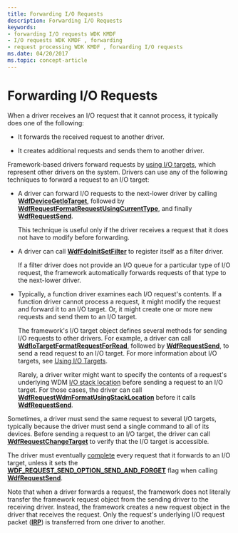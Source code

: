 ```yaml
---
title: Forwarding I/O Requests
description: Forwarding I/O Requests
keywords:
- forwarding I/O requests WDK KMDF
- I/O requests WDK KMDF , forwarding
- request processing WDK KMDF , forwarding I/O requests
ms.date: 04/20/2017
ms.topic: concept-article
---
```


# Forwarding I/O Requests





When a driver receives an I/O request that it cannot process, it typically does one of the following:

-   It forwards the received request to another driver.

-   It creates additional requests and sends them to another driver.

Framework-based drivers forward requests by [using I/O targets](./introduction-to-i-o-targets.md), which represent other drivers on the system. Drivers can use any of the following techniques to forward a request to an I/O target:

-   A driver can forward I/O requests to the next-lower driver by calling [**WdfDeviceGetIoTarget**](/windows-hardware/drivers/ddi/wdfdevice/nf-wdfdevice-wdfdevicegetiotarget), followed by [**WdfRequestFormatRequestUsingCurrentType**](/windows-hardware/drivers/ddi/wdfrequest/nf-wdfrequest-wdfrequestformatrequestusingcurrenttype), and finally [**WdfRequestSend**](/windows-hardware/drivers/ddi/wdfrequest/nf-wdfrequest-wdfrequestsend).

    This technique is useful only if the driver receives a request that it does not have to modify before forwarding.

-   A driver can call [**WdfFdoInitSetFilter**](/windows-hardware/drivers/ddi/wdffdo/nf-wdffdo-wdffdoinitsetfilter) to register itself as a filter driver.

    If a filter driver does not provide an I/O queue for a particular type of I/O request, the framework automatically forwards requests of that type to the next-lower driver.

-   Typically, a function driver examines each I/O request's contents. If a function driver cannot process a request, it might modify the request and forward it to an I/O target. Or, it might create one or more new requests and send them to an I/O target.

    The framework's I/O target object defines several methods for sending I/O requests to other drivers. For example, a driver can call [**WdfIoTargetFormatRequestForRead**](/windows-hardware/drivers/ddi/wdfiotarget/nf-wdfiotarget-wdfiotargetformatrequestforread), followed by [**WdfRequestSend**](/windows-hardware/drivers/ddi/wdfrequest/nf-wdfrequest-wdfrequestsend), to send a read request to an I/O target. For more information about I/O targets, see [Using I/O Targets](./introduction-to-i-o-targets.md).

    Rarely, a driver writer might want to specify the contents of a request's underlying WDM [I/O stack location](../kernel/i-o-stack-locations.md) before sending a request to an I/O target. For those cases, the driver can call [**WdfRequestWdmFormatUsingStackLocation**](/windows-hardware/drivers/ddi/wdfrequest/nf-wdfrequest-wdfrequestwdmformatusingstacklocation) before it calls [**WdfRequestSend**](/windows-hardware/drivers/ddi/wdfrequest/nf-wdfrequest-wdfrequestsend).

Sometimes, a driver must send the same request to several I/O targets, typically because the driver must send a single command to all of its devices. Before sending a request to an I/O target, the driver can call [**WdfRequestChangeTarget**](/windows-hardware/drivers/ddi/wdfrequest/nf-wdfrequest-wdfrequestchangetarget) to verify that the I/O target is accessible.

The driver must eventually [complete](completing-i-o-requests.md) every request that it forwards to an I/O target, unless it sets the [**WDF\_REQUEST\_SEND\_OPTION\_SEND\_AND\_FORGET**](/windows-hardware/drivers/ddi/wdfrequest/ne-wdfrequest-_wdf_request_send_options_flags) flag when calling [**WdfRequestSend**](/windows-hardware/drivers/ddi/wdfrequest/nf-wdfrequest-wdfrequestsend).

Note that when a driver forwards a request, the framework does not literally transfer the framework request object from the sending driver to the receiving driver. Instead, the framework creates a new request object in the driver that receives the request. Only the request's underlying I/O request packet ([**IRP**](/windows-hardware/drivers/ddi/wdm/ns-wdm-_irp)) is transferred from one driver to another.
